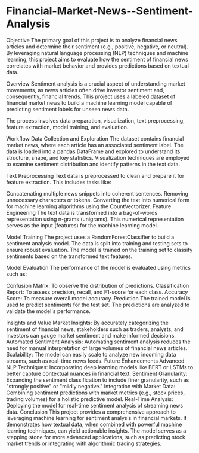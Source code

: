 # Financial-Market-News--Sentiment-Analysis
Objective
The primary goal of this project is to analyze financial news articles and determine their sentiment (e.g., positive, negative, or neutral). By leveraging natural language processing (NLP) techniques and machine learning, this project aims to evaluate how the sentiment of financial news correlates with market behavior and provides predictions based on textual data.

Overview
Sentiment analysis is a crucial aspect of understanding market movements, as news articles often drive investor sentiment and, consequently, financial trends. This project uses a labeled dataset of financial market news to build a machine learning model capable of predicting sentiment labels for unseen news data.

The process involves data preparation, visualization, text preprocessing, feature extraction, model training, and evaluation.

Workflow
Data Collection and Exploration
The dataset contains financial market news, where each article has an associated sentiment label. The data is loaded into a pandas DataFrame and explored to understand its structure, shape, and key statistics. Visualization techniques are employed to examine sentiment distribution and identify patterns in the text data.

Text Preprocessing
Text data is preprocessed to clean and prepare it for feature extraction. This includes tasks like:

Concatenating multiple news snippets into coherent sentences.
Removing unnecessary characters or tokens.
Converting the text into numerical form for machine learning algorithms using the CountVectorizer.
Feature Engineering
The text data is transformed into a bag-of-words representation using n-grams (unigrams). This numerical representation serves as the input (features) for the machine learning model.

Model Training
The project uses a RandomForestClassifier to build a sentiment analysis model. The data is split into training and testing sets to ensure robust evaluation. The model is trained on the training set to classify sentiments based on the transformed text features.

Model Evaluation
The performance of the model is evaluated using metrics such as:

Confusion Matrix: To observe the distribution of predictions.
Classification Report: To assess precision, recall, and F1-score for each class.
Accuracy Score: To measure overall model accuracy.
Prediction
The trained model is used to predict sentiments for the test set. The predictions are analyzed to validate the model's performance.

Insights and Value
Market Insights: By accurately categorizing the sentiment of financial news, stakeholders such as traders, analysts, and investors can gauge market sentiment and make informed decisions.
Automated Sentiment Analysis: Automating sentiment analysis reduces the need for manual interpretation of large volumes of financial news articles.
Scalability: The model can easily scale to analyze new incoming data streams, such as real-time news feeds.
Future Enhancements
Advanced NLP Techniques: Incorporating deep learning models like BERT or LSTMs to better capture contextual nuances in financial text.
Sentiment Granularity: Expanding the sentiment classification to include finer granularity, such as "strongly positive" or "mildly negative."
Integration with Market Data: Combining sentiment predictions with market metrics (e.g., stock prices, trading volumes) for a holistic predictive model.
Real-Time Analysis: Deploying the model for real-time sentiment analysis of streaming news data.
Conclusion
This project provides a comprehensive approach to leveraging machine learning for sentiment analysis in financial markets. It demonstrates how textual data, when combined with powerful machine learning techniques, can yield actionable insights. The model serves as a stepping stone for more advanced applications, such as predicting stock market trends or integrating with algorithmic trading strategies.
